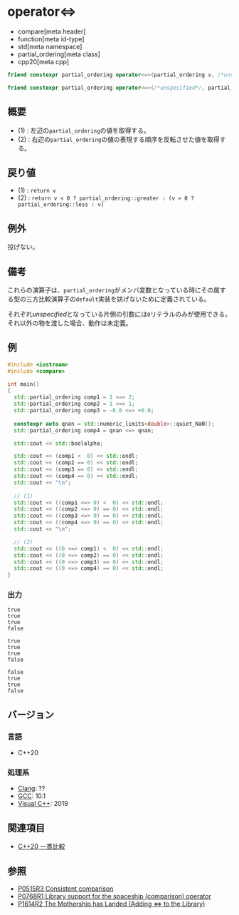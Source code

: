 # operator<=>

* compare[meta header]
* function[meta id-type]
* std[meta namespace]
* partial_ordering[meta class]
* cpp20[meta cpp]

```cpp
friend constexpr partial_ordering operator<=>(partial_ordering v, /*unspecified*/) noexcept;   // (1)

friend constexpr partial_ordering operator<=>(/*unspecified*/, partial_ordering v) noexcept;   // (2)
```

## 概要

- (1) : 左辺の`partial_ordering`の値を取得する。
- (2) : 右辺の`partial_ordering`の値の表現する順序を反転させた値を取得する。

## 戻り値

- (1) : `return v` 
- (2) : `return v < 0 ? partial_ordering::greater : (v > 0 ? partial_ordering::less : v)`

## 例外
投げない。

## 備考

これらの演算子は、`partial_ordering`がメンバ変数となっている時にその属する型の三方比較演算子の`default`実装を妨げないために定義されている。

それぞれ*unspecified*となっている片側の引数には`0`リテラルのみが使用できる。それ以外の物を渡した場合、動作は未定義。

## 例
```cpp example
#include <iostream>
#include <compare>

int main()
{
  std::partial_ordering comp1 = 1 <=> 2;
  std::partial_ordering comp2 = 1 <=> 1;
  std::partial_ordering comp3 = -0.0 <=> +0.0;
  
  constexpr auto qnan = std::numeric_limits<double>::quiet_NaN();
  std::partial_ordering comp4 = qnan <=> qnan;

  std::cout << std::boolalpha;

  std::cout << (comp1 <  0) << std::endl;
  std::cout << (comp2 == 0) << std::endl;
  std::cout << (comp3 == 0) << std::endl;
  std::cout << (comp4 == 0) << std::endl;
  std::cout << "\n";
 
  // (1) 
  std::cout << ((comp1 <=> 0) <  0) << std::endl;
  std::cout << ((comp2 <=> 0) == 0) << std::endl;
  std::cout << ((comp3 <=> 0) == 0) << std::endl;
  std::cout << ((comp4 <=> 0) == 0) << std::endl;
  std::cout << "\n";

  // (2)
  std::cout << ((0 <=> comp1) <  0) << std::endl;
  std::cout << ((0 <=> comp2) == 0) << std::endl;
  std::cout << ((0 <=> comp3) == 0) << std::endl;
  std::cout << ((0 <=> comp4) == 0) << std::endl;
}
```
### 出力
```
true
true
true
false

true
true
true
false

false
true
true
false
```

## バージョン
### 言語
- C++20

### 処理系
- [Clang](/implementation.md#clang): ??
- [GCC](/implementation.md#gcc): 10.1
- [Visual C++](/implementation.md#visual_cpp): 2019

## 関連項目

- [C++20 一貫比較](/lang/cpp20/consistent_comparison.md)


## 参照

- [P0515R3 Consistent comparison](http://wg21.link/p0515)
- [P0768R1 Library support for the spaceship (comparison) operator](http://wg21.link/p0768)
- [P1614R2 The Mothership has Landed (Adding <=> to the Library)](http://wg21.link/p1614)